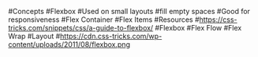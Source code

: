 #Concepts
#Flexbox
#Used on small layouts
#fill empty spaces
#Good for responsiveness
#Flex Container
#Flex Items
#Resources
#https://css-tricks.com/snippets/css/a-guide-to-flexbox/
#Flexbox
#Flex Flow
#Flex Wrap
#Layout
#https://cdn.css-tricks.com/wp-content/uploads/2011/08/flexbox.png
